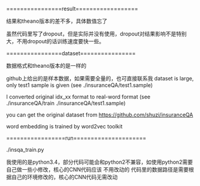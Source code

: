 
================result==================

结果和theano版本的差不多，具体数值忘了

虽然代码里写了dropout，但是实际并没有使用，dropout对结果影响不是特别大，不用dropout的话训练速度要快一些。

================dataset================

数据格式和theano版本的是一样的

github上给出的是样本数据，如果需要全量的，也可直接联系我
dataset is large, only test1 sample is given (see ./insuranceQA/test1.sample)

I converted original idx_xx format to real-word format (see ./insuranceQA/train ./insuranceQA/test1.sample)

you can get the original dataset from https://github.com/shuzi/insuranceQA

word embedding is trained by word2vec toolkit

=================run=====================

./insqa_train.py

我使用的是python3.4，部分代码可能会和python2不兼容，如使用python2需要自己做一些小修改，核心的CNN代码应该
不用改动的
代码里的数据路径是需要根据自己的环境修改的，核心的CNN代码无需改动
